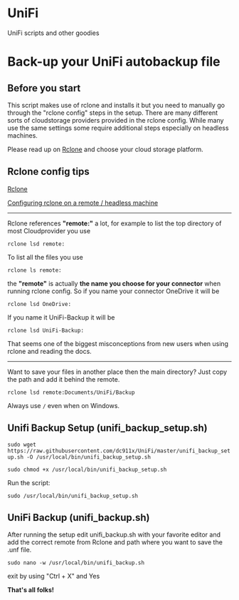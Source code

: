 # UniFi

UniFi scripts and other goodies

# Back-up your UniFi autobackup file

## Before you start

This script makes use of rclone and installs it but you need to manually go through the "rclone config" steps in the setup. There are many different sorts of cloudstorage providers provided in the rclone config. While many use the same settings some require additional steps especially on headless machines.

Please read up on [Rclone](https://rclone.org) and choose your cloud storage platform.

## Rclone config tips

[Rclone](https://rclone.org)

[Configuring rclone on a remote / headless machine](https://rclone.org/remote_setup/)

----------------

Rclone references **"remote:"** a lot, for example to list the top directory of most Cloudprovider you use

`rclone lsd remote:`

To list all the files you use

`rclone ls remote:`

the **"remote"** is actually **the name you choose for your connector** when running rclone config.
So if you name your connector OneDrive it will be

`rclone lsd OneDrive:`

If you name it UniFi-Backup it will be

`rclone lsd UniFi-Backup:`

That seems one of the biggest misconceptions from new users when using rclone and reading the docs.

----------------

Want to save your files in another place then the main directory? Just copy the path and add it behind the remote.

`rclone lsd remote:Documents/UniFi/Backup`

Always use `/` even when on Windows. 

## Unifi Backup Setup (unifi_backup_setup.sh)

`sudo wget https://raw.githubusercontent.com/dc911x/UniFi/master/unifi_backup_setup.sh -O /usr/local/bin/unifi_backup_setup.sh`

`sudo chmod +x /usr/local/bin/unifi_backup_setup.sh`

Run the script:

`sudo /usr/local/bin/unifi_backup_setup.sh`

## UniFi Backup (unifi_backup.sh) 

After running the setup edit unifi_backup.sh with your favorite editor and add the correct remote from Rclone and path where you want to save the .unf file.

`sudo nano -w /usr/local/bin/unifi_backup.sh`

exit by using "Ctrl + X" and Yes

**That's all folks!**
